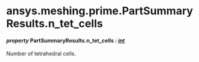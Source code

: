 # ansys.meshing.prime.PartSummaryResults.n_tet_cells



#### *property* PartSummaryResults.n_tet_cells *: [int](https://docs.python.org/3.11/library/functions.html#int)*

Number of tetrahedral cells.

<!-- !! processed by numpydoc !! -->
